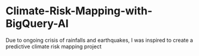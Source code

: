 # Climate-Risk-Mapping-with-BigQuery-AI
Due to ongoing crisis of rainfalls and earthquakes, I was inspired to create a predictive climate risk mapping project 
